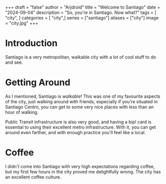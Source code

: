 +++
draft = "false"
author = "Arjdroid"
title = "Welcome to Santiago"
date = "2024-09-04"
description = "So, you're in Santiago. Now what?"
tags = [
    "city",
]
categories = [
    "city",]
series = ["santiago"]
aliases = ["city"]
image = "city.jpg"
+++

# Introduction

Santiago is a very metropolitan, walkable city with a lot of cool stuff to do and see.

# Getting Around

As I mentioned, Santiago is *walkable*! This was one of my favourite aspects of the city, just walking around with friends, especially if you're situated in Santiago Centro, you can get to some very nice places with less than an hour of walking.

Public Transit infrastructure is also very good, and having a bip! card is essential to using their excellent metro infrastructure. With it, you can get around even farther, and with enough practice you'll feel like a local.

# Coffee

I didn't come into Santiago with very high expectations regarding coffee, but my first few hours in the city proved me delightfully wrong. The city has an excellent coffee culture.
